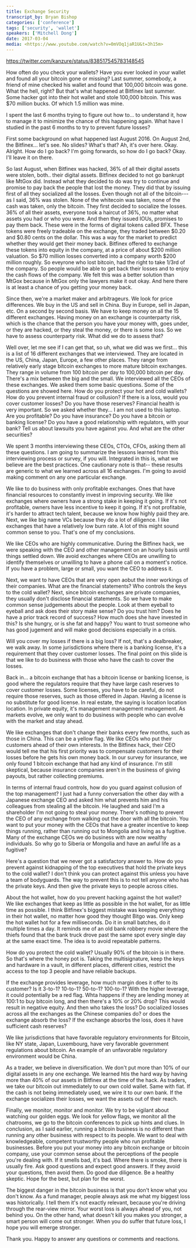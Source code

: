 ```yaml
---
title: Exchange Security
transcript_by: Bryan Bishop
categories: ['conference']
tags: ['security', 'wallet']
speakers: ['Mitchell Dong']
date: 2017-03-04
media: <https://www.youtube.com/watch?v=0mVOq1jaR1U&t=3h15m>
---
```


<https://twitter.com/kanzure/status/838517545783148545>

How often do you check your wallets? Have you ever looked in your wallet and found all your bitcoin gone or missing? Last summer, somebody, a friend of mine checked his wallet and found that 100,000 bitcoin was gone. What the hell, right? But that's what happened at Bitfinex last summer. Some hacker got into their hot wallet and stole 100,000 bitcoin. This was $70 million bucks. Of which 1.5 million was mine.

I spent the last 6 months trying to figure out how to... to understand it, how to manage it to minimize the chance of this happening again. What have I studied in the past 6 months to try to prevent future losses?

First some background on what happened last August 2016. On August 2nd, the Bitfinex... let's see. No slides? What's that? Ah, it's over here. Okay. Alright. How do I go back? I'm going forwards, so how do I go back? Okay. I'll leave it on there.

So last August, when Bitfinex was hacked, 36% of all their digital assets were stolen, both.. their digital assets. Bitfinex decided to not go bankrupt like MtGox did. Instead what they decided to do was try to continue and promise to pay back the people that lost the money. They did that by issuing first of all they socialized all the losses. Even though not all of the bitcoin--- as I said, 36% was stolen. None of the whitecoin was taken, none of the cash was taken, only the bitcoin. They first decided to socialize the losses. 36% of all their assets, everyone took a haircut of 36%, no matter what assets you had or who you were. And then they issued IOUs, promises to pay them back. These were in the forms of digital tokens called BFX. These tokens were freely tradeable on the exchange, they traded between $0.20 and $0.80 cents on the dollar. This was a way for the market to predict whether they would get their money back. Bitfinex offered to exchange these tokens into equity in the company, at a price of about $200 million valuation. So $70 million losses converted into a company worth $200 million roughly. So eveyrone who lost bitcoin, had the right to take 1/3rd of the company. So people would be able to get back their losses and to enjoy the cash flows of the company. We felt this was a better solution than MtGox because in MtGox only the lawyers make it out okay. And here there is at least a chance of you getting your money back.

Since then, we're a market maker and arbitrageurs. We look for price differences. We buy in the US and sell in China. Buy in Europe, sell in Japan, etc. On a second by second basis. We have to keep money on all the 15 different exchanges. Having money on an exchange is counterparty risk, which is the chance that the person you have your money with, goes under, or they are hacked, or they steal the money, or there is some loss. So we have to assess counterparty risk. What did we do to assess that?

Well over, let me see if I can get that, so uh, what we did was we first... this is a list of 16 different exchanges that we interviewed. They are located in the US, China, Japan, Europe, a few other places. They range from relatively early stage bitcoin exchanges to more mature bitcoin exchanges. They range in volume from 100 bitcoin per day to 100,000 bitcoin per day. There's a mix between the big and the small. We interviewed all the CEOs of these exchanges. We asked them some basic questions. Some of the questions are showed here. How do you protect your hot and cold wallets? How do you prevent internal fraud or collusion? If there is a loss, would you cover customer losses? Do you have those reserves? Financial health is very important. So we asked whether they... I am not used to this laptop. Are you profitable? Do you have insurance? Do you have a bitcoin or banking license? Do you have a good relationship with regulators, with your bank? Tell us about lawsuits you have against you. And what are the other securities?

We spent 3 months interviewing these CEOs, CTOs, CFOs, asking them all these questions. I am going to summarize the lessons learned from this interviewing process or survey, if you will. Integrated in this is, what we believe are the best practices. One cautionary note is that-- these results are generic to what we learned across all 16 exchanges. I'm going to avoid making comment on any one particular exchange.

We like to do business with only profitable exchanges. Ones that have financial resources to constantly invest in improving security. We like exchanges where owners have a strong stake in keeping it going. If it's not profitable, owners have less incentive to keep it going. If it's not profitable, it's harder to attract tech talent, because we know how highly paid they are. Next, we like big name VCs because they do a lot of diligence. I like exchanges that have a relatively low burn rate. A lot of this might sound common sense to you. That's one of my conclusions.

We like CEOs who are highly communicative. During the Bitfinex hack, we were speaking with the CEO and other management on an hourly basis until things settled down. We avoid exchanges where CEOs are unwilling to identify themselves or unwilling to have a phone call on a moment's notice. If you have a problem, large or small, you want the CEO to address it.

Next, we want to have CEOs that are very open aobut the inner workings of their companies. What are the financial statements? Who controls the keys to the cold wallet? Next, since bitcoin exchanges are private companies, they usually don't disclose financial statements. So we have to make common sense judgements about the people. Look at them eyeball to eyeball and ask does their story make sense? Do you trust him? Does he have a prior track record of success? How much does she have invested in this? Is she hungry, or is she fat and happy? You want to trust someone who has good jugement and will make good decisions especially in a crisis.

Will you cover my losses if there is a big loss? If not, that's a dealbreaker, we walk away. In some jurisdictions where there is a banking license, it's a requirement that they cover customer losses. The final point on this slide is that we like to do business with those who have the cash to cover the losses.

Back in... a bitcoin exchange that has a bitcoin license or banking license, is good where the regulators require that they have large cash reserves to cover customer losses. Some licenses, you have to be careful, do not require those reserves, such as those offered in Japan. Having a license is no substitute for good license. In real estate, the saying is location location location. In private equity, it's management management management. As markets evolve, we only want to do business with people who can evolve with the market and stay ahead.

We like exchanges that don't change their banks every few months, such as those in China. This can be a yellow flag. We like CEOs who put their customers ahead of their own interests. In the Bitfinex hack, their CEO would tell me that his first priority was to compensate customers for their losses before he gets his own money back. In our survey for insurance, we only found 1 bitcoin exchange that had any kind of insurance. I'm still skeptical, because insurance companies aren't in the business of giving payouts, but rather collecting premiums.

In terms of internal fraud controls, how do you guard against collusion of the top management? I just had a funny conversation the other day with a Japanese exchange CEO and asked him what prevents him and his colleagues from stealing all the bitcoin. He laughed and said I'm a shareholder I'm not going to steal your money. There's nothing to prevent the CEO of any exchange from walking out the door with all the bitcoin. You want to put your money with the CEOs that have a greater incentive to keep things running, rather than running out to Mongolia and living as a fugitive. Many of the exchange CEOs we do business with are now wealthy individuals. So why go to Siberia or Mongolia and have an awful life as a fugitive?

Here's a question that we never got a satisfactory answer to. How do you prevent against kidnapping of the top executives that hold the private keys to the cold wallet? I don't think you can protect against this unless you have a team of bodyguards. The way to prevent this is to not tell anyone who has the private keys. And then give the private keys to people across cities.

About the hot wallet, how do you prevent hacking against the hot wallet? We like exchanges that keep as little as possible in the hot wallet, for as little time as possible. I think Bitfinex's biggest mistake was keeping everything in their hot wallet, no matter how good they thought Bitgo was. Only keep the hot wallet hot for a few milliseconds. Do it in small batches, do it multiple times a day. It reminds me of an old bank robbery movie where the thiefs found that the bank truck drove past the same spot every single day at the same exact time. The idea is to avoid repeatable patterns.

How do you protect the cold wallet? Usually 90% of the bitcoin is in there. So that's where the honey pot is. Taking the multisignature, keep the keys and hardware in a vault, in different places, different cities, restrict the access to the top 3 people and have reliable backups.

If the exchange provides leverage, how much margin does it offer to its customer? Is it 3-to-1? 10-to-1? 50-to-1? 100-to-1? With the higher leverage, it could potentially be a red flag. Whta happens if they are lending money at 100:1 to buy bitcoin long, and then there's a 10% or 20% drop? This would result in negative equity. And then who takes the loss? Do socialized losses across all the exchanges as the Chinese companies do? or does the exchange absorb the loss? If the exchange absorbs the loss, does it have sufficient cash reserves?

We like jurisdictions that have favorable regulatory environments for Bitcoin, like NY state, Japan, Luxembourg, have very favorable government regulations about bitcoin. An example of an unfavorable regulatory environment would be China.

As a trader, we believe in diversification. We don't put more than 10% of our digital assets in any one exchange. We learned htis the hard way by having more than 40% of our assets in Bitfinex at the time of the hack. As traders, we take our bitcoin out immediately to our own cold wallet. Same with fiat. If the cash is not being immediately used, we wire it to our own bank. If the exchange socializes their losses, we want the assets out of their reach.

Finally, we monitor, monitor and monitor. We try to be vigilant about watching our golden eggs. We look for yellow flags, we monitor all the chatrooms, we go to the bitcoin conferences to pick up hints and clues. In conclusion, as I said earlier, running a bitcoin business is no different than running any other business with respect to its people. We want to deal with knowledgeable, competent trustworthy people who run profitable businesses. Before you put your money into any bitcoin exchange or bitcoin company, use your common sense about the perceptions of the people you're dealing with. If it smells bad, it's bad. Where there is smoke, there is usually fire. Ask good questions and expect good answers. If they avoid your questions, then avoid them. Do good due diligence. Be a healthy skeptic. Hope for the best, but plan for the worst.

The biggest danger in the bitcoin business is that you don't know what you don't know. As a fund manager, people always ask me what my biggest loss was historically. I tell them it's not exactly relevant, because you're driving through the rear-view mirror. Your worst loss is always ahead of you, not behind you. On the other hand, what doesn't kill you makes you stronger, a smart person will come out stronger. When you do suffer that future loss, I hope you will emerge stronger.

Thank you. Happy to answer any questions or comments and reactions.
